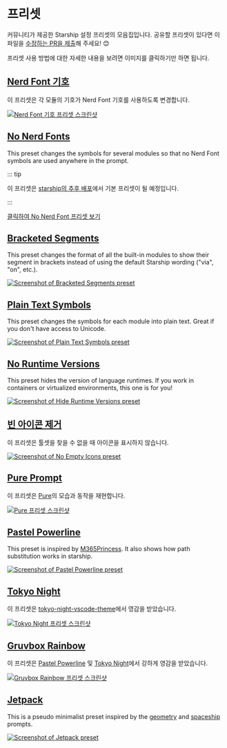 # 프리셋

커뮤니티가 제공한 Starship 설정 프리셋의 모음집입니다. 공유할 프리셋이 있다면 이 파일을 [수정하는 PR을 제출](https://github.com/starship/starship/edit/master/docs/presets/README.md)해 주세요! 😊

프리셋 사용 방법에 대한 자세한 내용을 보려면 이미지를 클릭하기만 하면 됩니다.

## [Nerd Font 기호](./nerd-font.md)

이 프리셋은 각 모듈의 기호가 Nerd Font 기호를 사용하도록 변경합니다.

[![Nerd Font 기호 프리셋 스크린샷](/presets/img/nerd-font-symbols.png "Click to view Nerd Font Symbols preset")](./nerd-font)

## [No Nerd Fonts](./no-nerd-font.md)

This preset changes the symbols for several modules so that no Nerd Font symbols are used anywhere in the prompt.

::: tip

이 프리셋은 [starship의 추후 배포](https://github.com/starship/starship/pull/3544)에서 기본 프리셋이 될 예정입니다.

:::

[클릭하여 No Nerd Font 프리셋 보기](./no-nerd-font)

## [Bracketed Segments](./bracketed-segments.md)

This preset changes the format of all the built-in modules to show their segment in brackets instead of using the default Starship wording ("via", "on", etc.).

[![Screenshot of Bracketed Segments preset](/presets/img/bracketed-segments.png "Click to view Bracketed Segments preset")](./bracketed-segments)

## [Plain Text Symbols](./plain-text.md)

This preset changes the symbols for each module into plain text. Great if you don't have access to Unicode.

[![Screenshot of Plain Text Symbols preset](/presets/img/plain-text-symbols.png "Click to view Plain Text Symbols preset")](./plain-text)

## [No Runtime Versions](./no-runtimes.md)

This preset hides the version of language runtimes. If you work in containers or virtualized environments, this one is for you!

[![Screenshot of Hide Runtime Versions preset](/presets/img/no-runtime-versions.png "Click to view No Runtime Versions preset")](./no-runtimes)

## [빈 아이콘 제거](./no-empty-icons.md)

이 프리셋은 툴셋을 찾을 수 없을 때 아이콘을 표시하지 않습니다.

[![Screenshot of No Empty Icons preset](/presets/img/no-empty-icons.png "Click to view No Runtime Versions preset")](./no-empty-icons.md)

## [Pure Prompt](./pure-preset.md)

이 프리셋은 [Pure](https://github.com/sindresorhus/pure)의 모습과 동작을 재현합니다.

[![Pure 프리셋 스크린샷](/presets/img/pure-preset.png "Click to view Pure Prompt preset")](./pure-preset)

## [Pastel Powerline](./pastel-powerline.md)

This preset is inspired by [M365Princess](https://github.com/JanDeDobbeleer/oh-my-posh/blob/main/themes/M365Princess.omp.json). It also shows how path substitution works in starship.

[![Screenshot of Pastel Powerline preset](/presets/img/pastel-powerline.png "Click to view Pure Prompt preset")](./pastel-powerline)

## [Tokyo Night](./tokyo-night.md)

이 프리셋은 [tokyo-night-vscode-theme](https://github.com/enkia/tokyo-night-vscode-theme)에서 영감을 받았습니다.

[![Tokyo Night 프리셋 스크린샷](/presets/img/tokyo-night.png "Click to view Tokyo Night preset")](./tokyo-night)

## [Gruvbox Rainbow](./gruvbox-rainbow.md)

이 프리셋은 [Pastel Powerline](./pastel-powerline.md) 및 [Tokyo Night](./tokyo-night.md)에서 강하게 영감을 받았습니다.

[![Gruvbox Rainbow 프리셋 스크린샷](/presets/img/gruvbox-rainbow.png "Click to view Gruvbox Rainbow preset")](./gruvbox-rainbow)

## [Jetpack](./jetpack.md)

This is a pseudo minimalist preset inspired by the [geometry](https://github.com/geometry-zsh/geometry) and [spaceship](https://github.com/spaceship-prompt/spaceship-prompt) prompts.

[![Screenshot of Jetpack preset](/presets/img/jetpack.png "Click to view Jetpack preset")](./jetpack)
